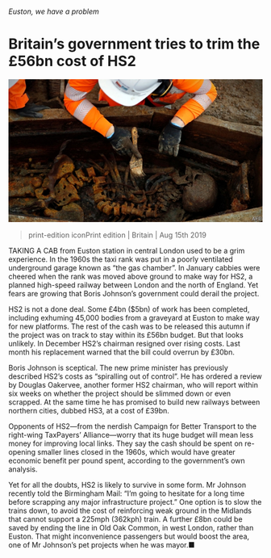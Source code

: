 ###### Euston, we have a problem

# Britain’s government tries to trim the £56bn cost of HS2 

![image](images/20190817_BRP502.jpg) 

> print-edition iconPrint edition | Britain | Aug 15th 2019 

TAKING A CAB from Euston station in central London used to be a grim experience. In the 1960s the taxi rank was put in a poorly ventilated underground garage known as “the gas chamber”. In January cabbies were cheered when the rank was moved above ground to make way for HS2, a planned high-speed railway between London and the north of England. Yet fears are growing that Boris Johnson’s government could derail the project. 

HS2 is not a done deal. Some £4bn ($5bn) of work has been completed, including exhuming 45,000 bodies from a graveyard at Euston to make way for new platforms. The rest of the cash was to be released this autumn if the project was on track to stay within its £56bn budget. But that looks unlikely. In December HS2’s chairman resigned over rising costs. Last month his replacement warned that the bill could overrun by £30bn. 

Boris Johnson is sceptical. The new prime minister has previously described HS2’s costs as “spiralling out of control”. He has ordered a review by Douglas Oakervee, another former HS2 chairman, who will report within six weeks on whether the project should be slimmed down or even scrapped. At the same time he has promised to build new railways between northern cities, dubbed HS3, at a cost of £39bn. 

Opponents of HS2—from the nerdish Campaign for Better Transport to the right-wing TaxPayers’ Alliance—worry that its huge budget will mean less money for improving local links. They say the cash should be spent on re-opening smaller lines closed in the 1960s, which would have greater economic benefit per pound spent, according to the government’s own analysis. 

Yet for all the doubts, HS2 is likely to survive in some form. Mr Johnson recently told the Birmingham Mail: “I’m going to hesitate for a long time before scrapping any major infrastructure project.” One option is to slow the trains down, to avoid the cost of reinforcing weak ground in the Midlands that cannot support a 225mph (362kph) train. A further £8bn could be saved by ending the line in Old Oak Common, in west London, rather than Euston. That might inconvenience passengers but would boost the area, one of Mr Johnson’s pet projects when he was mayor.■ 

